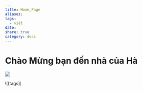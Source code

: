 ```yaml
---
title: Home_Page
aliases: 
tags:
  - viết
date: 
share: true
category: docs
---
```


# Chào Mừng bạn đến nhà của Hà

![](https://i.imgur.com/OgNPW0l.png)


![[tags]]

